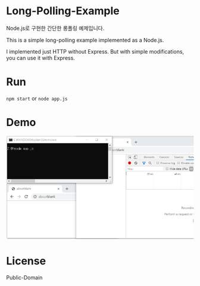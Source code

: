 # Long-Polling-Example
Node.js로 구현한 간단한 롱폴링 예제입니다.

This is a simple long-polling example implemented as a Node.js.

I implemented just HTTP without Express.
But with simple modifications, you can use it with Express.

# Run
`npm start` or `node app.js`

# Demo
![](./demo.gif)

# License
Public-Domain

